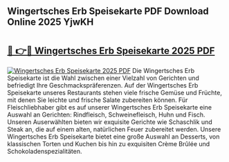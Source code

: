 ## Wingertsches Erb Speisekarte PDF Download Online 2025 YjwKH

# <h2><a href="http://gc8hst.nevu.top/?p=Wingertsches+Erb+Speisekarte">🔗 👉🔴 Wingertsches Erb Speisekarte 2025 PDF</a></h2>

[![Wingertsches Erb Speisekarte 2025 PDF](https://i.imgur.com/dBaPXMq.png)](http://gc8hst.nevu.top/?p=Wingertsches+Erb+Speisekarte)
Die Wingertsches Erb Speisekarte ist die Wahl zwischen einer Vielzahl von Gerichten und befriedigt Ihre Geschmackspräferenzen. Auf der Wingertsches Erb Speisekarte unseres Restaurants stehen viele frische Gemüse und Früchte, mit denen Sie leichte und frische Salate zubereiten können. Für Fleischliebhaber gibt es auf unserer Wingertsches Erb Speisekarte eine Auswahl an Gerichten: Rindfleisch, Schweinefleisch, Huhn und Fisch. Unseren Auserwählten bieten wir exquisite Gerichte wie Schaschlik und Steak an, die auf einem alten, natürlichen Feuer zubereitet werden. Unsere Wingertsches Erb Speisekarte bietet eine große Auswahl an Desserts, von klassischen Torten und Kuchen bis hin zu exquisiten Crème Brûlée und Schokoladenspezialitäten.
